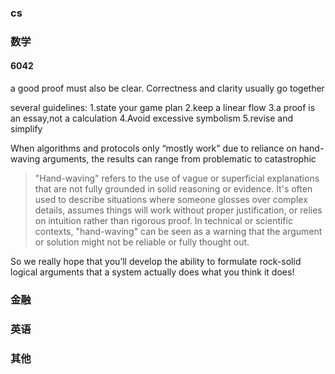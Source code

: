 


### cs







### 数学




#### 6042

a good proof must also be clear. Correctness and clarity usually go together

several guidelines:
1.state your game plan
2.keep a linear flow
3.a proof is an essay,not a calculation
4.Avoid excessive symbolism
5.revise and simplify

When algorithms and protocols only “mostly work” due to reliance on hand-waving arguments, the results can range from problematic to catastrophic

>"Hand-waving" refers to the use of vague or superficial explanations that are not fully grounded in solid reasoning or evidence. It's often used to describe situations where someone glosses over complex details, assumes things will work without proper justification, or relies on intuition rather than rigorous proof. In technical or scientific contexts, "hand-waving" can be seen as a warning that the argument or solution might not be reliable or fully thought out.

So we really hope that you’ll develop the ability to formulate rock-solid logical arguments that a system actually does what you think it does!



### 金融





### 英语





### 其他









